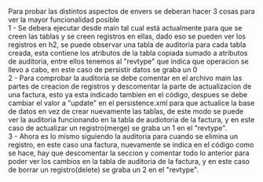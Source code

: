 Para probar las distintos aspectos de envers se deberan hacer 3 cosas para ver la mayor funcionalidad posible\
1 - Se debera ejecutar desde main tal cual está actualmente para que se creen las tablas y se creen registros en ellas, dado eso se pueden ver los registros en h2, se puede observar una tabla de auditoria para cada tabla creada, esta contiene los atributos de la tabla copiada sumado a atributos de auditoria, entre ellos tenemos al "revtype" que indica que operacion se llevo a cabo, en este caso de persistir datos se graba un 0\
2 - Para comprobar la auditoria se debe comentar en el archivo main las partes de creacion de registros y descomentar la parte de actualizacion de una factura, esto ya esta indicado tambien en el código, despues se debe cambiar el valor a "update" en el persistence.xml para que actualice la base de datos en vez de crear nuevamente las tablas, de este modo se puede ver la auditoria funcionando en la tabla de audiotoria de la factura, y en este caso de actualizar un registro(merge) se graba un 1 en el "revtype".\
3 - Ahora es lo mismo siguiendo la auditoria para cuando se elimina un registro, en este caso una factura, nuevamente se indica en el código como se hace, hay que descomentar la seccion y comentar todo lo anterior para poder ver los cambios en la tabla de auditoria de la factura, y en este caso de borrar un registro(delete) se graba un 2 en el "revtype".
